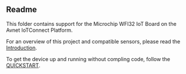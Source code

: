 ## Readme
 This folder contains support for the Microchip WFI32 IoT Board on the Avnet IoTConnect Platform.
 
 For an overview of this project and compatible sensors, please read the [Introduction](https://github.com/avnet-iotconnect/avnet-iotconnect.github.io/blob/main/documentation/iotc-azurertos-sdk/samples/wfi32iot/INTRODUCTION.md).
 
 To get the device up and running without compling code, follow the [QUICKSTART](https://github.com/avnet-iotconnect/avnet-iotconnect.github.io/blob/main/documentation/iotc-azurertos-sdk/samples/wfi32iot/QUICKSTART.md).

